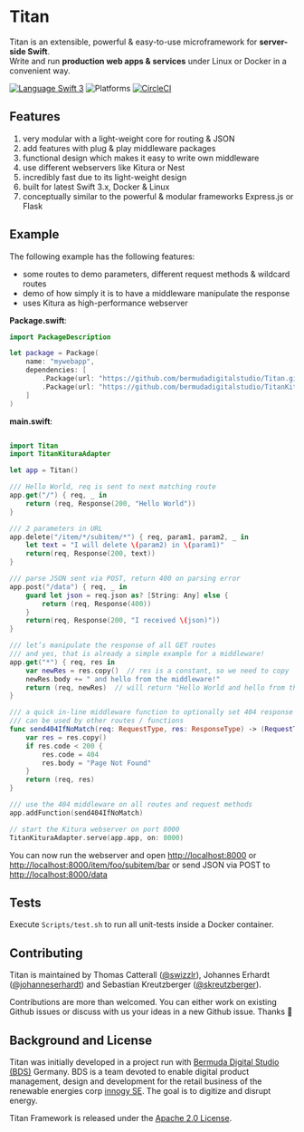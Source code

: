 # Titan

Titan is an extensible, powerful & easy-to-use microframework for <b>server-side Swift</b>.<br/>
Write and run **production web apps & services** under Linux or Docker in a convenient way.

[![Language Swift 3](https://img.shields.io/badge/Language-Swift%203-orange.svg)](https://swift.org) ![Platforms](https://img.shields.io/badge/Platforms-Docker%20%7C%20Linux%20%7C%20macOS-blue.svg) [![CircleCI](https://circleci.com/gh/bermudadigitalstudio/Titan/tree/master.svg?style=shield)](https://circleci.com/gh/bermudadigitalstudio/Titan)

## Features

1. very modular with a light-weight core for routing & JSON
1. add features with plug & play middleware packages
1. functional design which makes it easy to write own middleware
1. use different webservers like Kitura or Nest
1. incredibly fast due to its light-weight design
1. built for latest Swift 3.x, Docker & Linux
1. conceptually similar to the powerful & modular frameworks Express.js or Flask

## Example

The following example has the following features:

- some routes to demo parameters, different request methods & wildcard routes
- demo of how simply it is to have a middleware manipulate the response
- uses Kitura as high-performance webserver


**Package.swift**:

```swift
import PackageDescription

let package = Package(
    name: "mywebapp",
    dependencies: [
        .Package(url: "https://github.com/bermudadigitalstudio/Titan.git", majorVersion: 0, minor: 7),
        .Package(url: "https://github.com/bermudadigitalstudio/TitanKituraAdapter.git", majorVersion: 0, minor: 4)
    ]
)
```


**main.swift**:

```swift

import Titan
import TitanKituraAdapter

let app = Titan()

/// Hello World, req is sent to next matching route 
app.get("/") { req, _ in
    return (req, Response(200, "Hello World"))
}

/// 2 parameters in URL
app.delete("/item/*/subitem/*") { req, param1, param2, _ in
	let text = "I will delete \(param2) in \(param1)"
    return(req, Response(200, text))
}

/// parse JSON sent via POST, return 400 on parsing error
app.post("/data") { req, _ in
    guard let json = req.json as? [String: Any] else {
        return (req, Response(400))
    }
    return(req, Response(200, "I received \(json)"))
}

/// let’s manipulate the response of all GET routes
/// and yes, that is already a simple example for a middleware!
app.get("*") { req, res in
	var newRes = res.copy()  // res is a constant, so we need to copy
	newRes.body += " and hello from the middleware!"
    return (req, newRes)  // will return "Hello World and hello from the middleware!"
}

/// a quick in-line middleware function to optionally set 404 response code
/// can be used by other routes / functions
func send404IfNoMatch(req: RequestType, res: ResponseType) -> (RequestType, ResponseType) {
	var res = res.copy()
	if res.code < 200 {
		res.code = 404
		res.body = "Page Not Found"
	}
	return (req, res)
}

/// use the 404 middleware on all routes and request methods
app.addFunction(send404IfNoMatch)

// start the Kitura webserver on port 8000
TitanKituraAdapter.serve(app.app, on: 8000)
```

You can now run the webserver and open [http://localhost:8000](http://localhost:8000) or [http://localhost:8000/item/foo/subitem/bar](http://localhost:8000/item/apple/subitem/banana) or send JSON via POST to [http://localhost:8000/data](http://localhost:8000/data)

## Tests

Execute `Scripts/test.sh` to run all unit-tests inside a Docker container.

## Contributing

Titan is maintained by Thomas Catterall ([@swizzlr](https://github.com/swizzlr)), Johannes Erhardt ([@johanneserhardt](https://github.com/johanneserhardt)) and Sebastian Kreutzberger ([@skreutzberger](https://github.com/skreutzberger)).

Contributions are more than welcomed. You can either work on existing Github issues or discuss with us your ideas in a new Github issue. Thanks 🙌

## Background and License

Titan was initially developed in a project run with [Bermuda Digital Studio (BDS)](http://www.bdstudio.de) Germany. BDS is a team devoted to enable digital product management, design and development for the retail business of the renewable energies corp [innogy SE](http://www.innogy.com). The goal is to digitize and disrupt energy.

Titan Framework is released under the [Apache 2.0 License](https://github.com/bermudadigitalstudio/titan/blob/master/LICENSE.txt).
